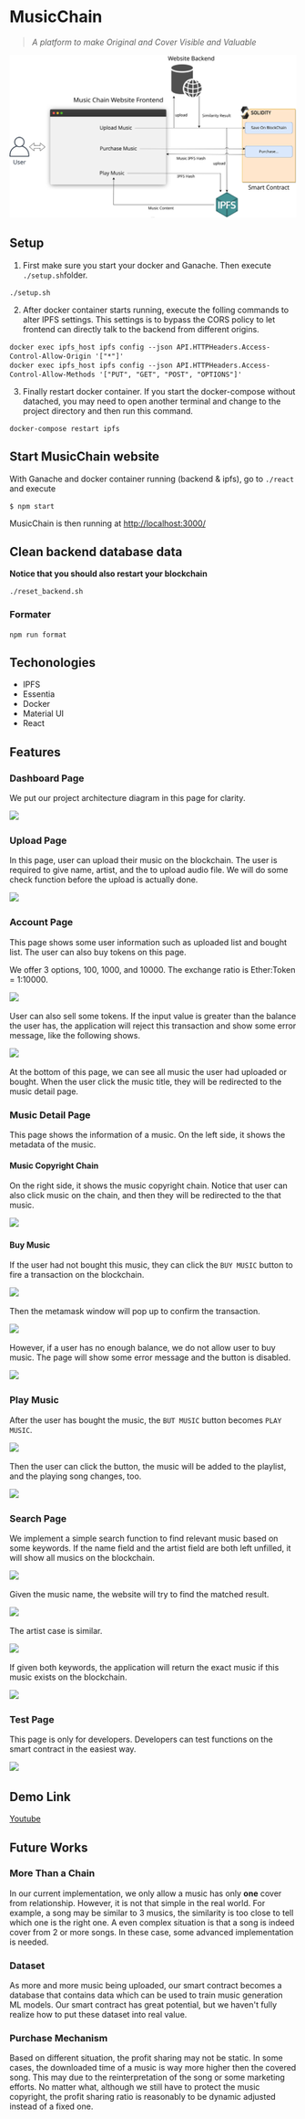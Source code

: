 # MusicChain

> *A platform to make Original and Cover Visible and Valuable*

![](musicChain_arch_not_transparent.svg?raw=true&sanitize=true)

## Setup
1. First make sure you start your docker and Ganache. Then execute `./setup.sh`folder.
```
./setup.sh
```
2. After docker container starts running, execute the folling commands to alter IPFS settings. This settings is to bypass the CORS policy to let frontend can directly talk to the backend from different origins.
```
docker exec ipfs_host ipfs config --json API.HTTPHeaders.Access-Control-Allow-Origin '["*"]'
docker exec ipfs_host ipfs config --json API.HTTPHeaders.Access-Control-Allow-Methods '["PUT", "GET", "POST", "OPTIONS"]'
```

3. Finally restart docker container. If you start the docker-compose without datached, you may need to open another terminal and change to the project directory and then run this command.
```
docker-compose restart ipfs
```
## Start MusicChain website
With Ganache and docker container running (backend & ipfs), go to `./react` and execute
```
$ npm start
```
MusicChain is then running at [http://localhost:3000/](http://localhost:3000/)
## Clean backend database data
**Notice that you should also restart your blockchain**
```
./reset_backend.sh
```

### Formater
```
npm run format
```

## Techonologies
- IPFS
- Essentia
- Docker
- Material UI
- React

## Features

### Dashboard Page
We put our project architecture diagram in this page for clarity.

![](https://i.imgur.com/WKTTByn.png)

### Upload Page
In this page, user can upload their music on the blockchain. The user is required to give name, artist, and the to upload audio file. We will do some check function before the upload is actually done.

![](https://i.imgur.com/X2Xxx1f.png)

### Account Page
This page shows some user information such as uploaded list and bought list. The user can also buy tokens on this page.

We offer 3 options, 100, 1000, and 10000. The exchange ratio is Ether:Token = 1:10000.

![](https://i.imgur.com/4B2IJc0.png)

User can also sell some tokens. If the input value is greater than the balance the user has, the application will reject this transaction and show some error message, like the following shows.

![](https://i.imgur.com/JDwIrIY.png)

At the bottom of this page,  we can see all music the user had uploaded or bought. When the user click the music title, they will be redirected to the music detail page.


### Music Detail Page
This page shows the information of a music. On the left side, it shows the metadata of the music. 

#### Music Copyright Chain
On the right side, it shows the music copyright chain. Notice that user can also click music on the chain, and then they will be redirected to the that music.

![](https://i.imgur.com/zCyRZr2.png)

#### Buy Music
If the user had not bought this music, they can click the `BUY MUSIC` button to fire a transaction on the blockchain. 

![](https://i.imgur.com/BBrkBDj.png)

Then the metamask window will pop up to confirm the transaction.

![](https://i.imgur.com/kqMF9Qb.png)

However, if a user has no enough balance, we do not allow user to buy music. The page will show some error message and the button is disabled.

![](https://i.imgur.com/k3XEO2F.png)

### Play Music
After the user has bought the music, the `BUT MUSIC` button becomes `PLAY MUSIC`.

![](https://i.imgur.com/Mq6APRx.png)

Then the user can click the button, the music will be added to the playlist, and the playing song changes, too.

![](https://i.imgur.com/K3dS2ZH.png)

### Search Page
We implement a simple search function to find relevant music based on some keywords. If the name field and the artist field are both left unfilled, it will show all musics on the blockchain.

![](https://i.imgur.com/LxU1cKA.png)

Given the music name, the website will try to find the matched result.

![](https://i.imgur.com/iHU2GM5.png)

The artist case is similar.

![](https://i.imgur.com/7iIJiTc.png)

If given both keywords, the application will return the exact music if this music exists on the blockchain.

![](https://i.imgur.com/QcXDbDf.png)



### Test Page
This page is only for developers. Developers can test functions on the smart contract in the easiest way.

![](https://i.imgur.com/QT7s6aB.png)


## Demo Link
[Youtube](https://www.youtube.com/watch?v=rmtS9UxWCMc)

## Future Works

### More Than a Chain
In our current implementation, we only allow a music has only **one** cover from relationship. However, it is not that simple in the real world. For example, a song may be similar to 3 musics, the similarity is too close to tell which one is the right one. A even complex situation is that a song is indeed cover from 2 or more songs. In these case, some advanced implementation is needed.

### Dataset
As more and more music being uploaded, our smart contract becomes a database that contains data which can be used to train music generation ML models. Our smart contract has great potential, but we haven't fully realize how to put these dataset into real value.

### Purchase Mechanism
Based on different situation, the profit sharing may not be static. In some cases, the downloaded time of a music is way more higher then the covered song. This may due to the reinterpretation of the song or some marketing efforts. No matter what, although we still have to protect the music copyright, the profit sharing ratio is reasonably to be dynamic adjusted instead of a fixed one.